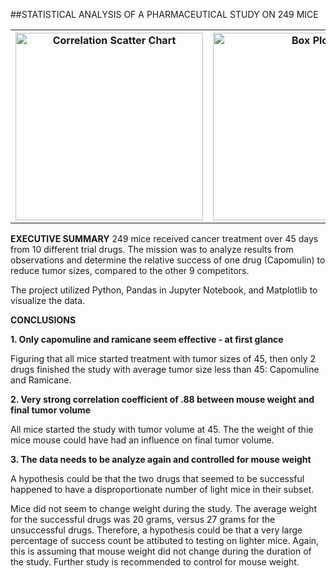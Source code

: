 ##STATISTICAL ANALYSIS OF A PHARMACEUTICAL STUDY ON 249 MICE
 
 <table style="width:100%">
  <tr valign="top">
    <th><img height="300" alt="Correlation Scatter Chart" src="https://github.com/kennethcandersen/pharmaceutical-effectiveness-analysis/blob/main/chart-exports/correlation_scatter_chart.png"></th>
    <th><img height="300" alt="Box Plot" src="hhttps://github.com/kennethcandersen/pharmaceutical-effectiveness-analysis/blob/main/chart-exports/box-plots.png"></th>
    <th><img height="300" alt="Bar Chart With Code" src="https://github.com/kennethcandersen/pharmaceutical-effectiveness-analysis/blob/main/chart-exports/bar-chart.png"></th>
  </tr>
</table> 

**EXECUTIVE SUMMARY**
249 mice received cancer treatment over 45 days from 10 different trial drugs. The mission was to analyze results from observations and determine the relative success of one drug (Capomulin) to reduce tumor sizes, compared to the other 9 competitors. 

The project utilized Python, Pandas in Jupyter Notebook, and Matplotlib to visualize the data. 

**CONCLUSIONS**
  
**1. Only capomuline and ramicane seem effective - at first glance** 

Figuring that all mice started treatment with tumor sizes of 45, then only 2 drugs finished the study with average tumor size less than 45: Capomuline and Ramicane.

**2. Very strong correlation coefficient of .88 between mouse weight and final tumor volume**

All mice started the study with tumor volume at 45. The the weight of thie mice mouse could have had an influence on final tumor volume.

**3. The data needs to be analyze again and controlled for mouse weight**

A hypothesis could be that the two drugs that seemed to be successful happened to have a disproportionate number of light mice in their subset.

Mice did not seem to change weight during the study. The average weight for the successful drugs was 20 grams, versus 27 grams for the unsuccessful drugs. Therefore, a
hypothesis could be that a very large percentage of success count be attibuted to testing on lighter mice. Again, this is assuming that mouse weight did not change during the
duration of the study. Further study is recommended to control for mouse weight.



